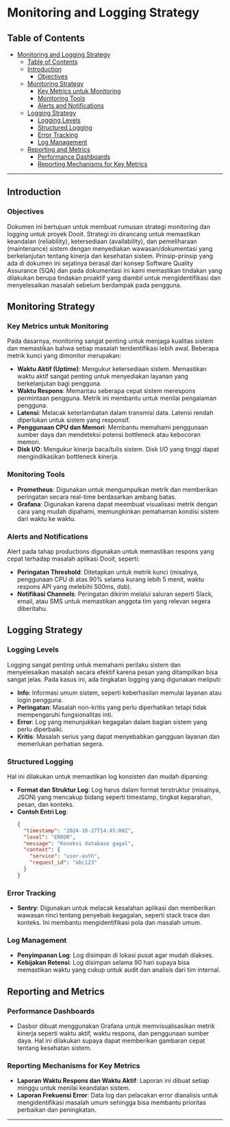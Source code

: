 # Monitoring and Logging Strategy

## Table of Contents

- [Monitoring and Logging Strategy](#monitoring-and-logging-strategy)
  - [Table of Contents](#table-of-contents)
  - [Introduction](#introduction)
    - [Objectives](#objectives)
  - [Monitoring Strategy](#monitoring-strategy)
    - [Key Metrics untuk Monitoring](#key-metrics-untuk-monitoring)
    - [Monitoring Tools](#monitoring-tools)
    - [Alerts and Notifications](#alerts-and-notifications)
  - [Logging Strategy](#logging-strategy)
    - [Logging Levels](#logging-levels)
    - [Structured Logging](#structured-logging)
    - [Error Tracking](#error-tracking)
    - [Log Management](#log-management)
  - [Reporting and Metrics](#reporting-and-metrics)
    - [Performance Dashboards](#performance-dashboards)
    - [Reporting Mechanisms for Key Metrics](#reporting-mechanisms-for-key-metrics)

---

## Introduction

### Objectives

Dokumen ini bertujuan untuk membuat rumusan strategi monitoring dan logging untuk proyek Dooit. Strategi ini dirancang untuk memastikan keandalan (reliability), ketersediaan (availability), dan pemeliharaan (maintenance) sistem dengan menyediakan wawasan/dokumentasi yang berkelanjutan tentang kinerja dan kesehatan sistem. Prinsip-prinsip yang ada di dokumen ini sejatinya berasal dari konsep Software Quality Assurance (SQA) dan pada dokumentasi ini kami memastikan tindakan yang dilakukan berupa tindakan proaktif yang diambil untuk mengidentifikasi dan menyelesaikan masalah sebelum berdampak pada pengguna.

## Monitoring Strategy

### Key Metrics untuk Monitoring

Pada dasarnya, monitoring sangat penting untuk menjaga kualitas sistem dan memastikan bahwa setiap masalah teridentifikasi lebih awal. Beberapa metrik kunci yang dimonitor merupakan:

- **Waktu Aktif (Uptime)**: Mengukur ketersediaan sistem. Memastikan waktu aktif sangat penting untuk menyediakan layanan yang berkelanjutan bagi pengguna.
- **Waktu Respons**: Memantau seberapa cepat sistem merespons permintaan pengguna. Metrik ini membantu untuk menilai pengalaman pengguna.
- **Latensi**: Melacak keterlambatan dalam transmisi data. Latensi rendah diperlukan untuk sistem yang responsif.
- **Penggunaan CPU dan Memori**: Membantu memahami penggunaan sumber daya dan mendeteksi potensi bottleneck atau kebocoran memori.
- **Disk I/O**: Mengukur kinerja baca/tulis sistem. Disk I/O yang tinggi dapat mengindikasikan bottleneck kinerja.

### Monitoring Tools

- **Prometheus**: Digunakan untuk mengumpulkan metrik dan memberikan peringatan secara real-time berdasarkan ambang batas.
- **Grafana**: Digunakan karena dapat meembuat visualisasi metrik dengan cara yang mudah dipahami, memungkinkan pemahaman kondisi sistem dari waktu ke waktu.

### Alerts and Notifications

Alert pada tahap productions digunakan untuk memastikan respons yang cepat terhadap masalah aplikasi Dooit, seperti:

- **Peringatan Threshold**: Ditetapkan untuk metrik kunci (misalnya, penggunaan CPU di atas 90% selama kurang lebih 5 menit, waktu respons API yang melebihi 500ms, dsb).
- **Notifikasi Channels**: Peringatan dikirim melalui saluran seperti Slack, email, atau SMS untuk memastikan anggota tim yang relevan segera diberitahu.

## Logging Strategy

### Logging Levels

Logging sangat penting untuk memahami perilaku sistem dan menyelesaikan masalah secara efektif karena pesan yang ditampilkan bisa sangat jelas. Pada kasus ini, ada tingkatan logging yang digunakan meliputi:

- **Info**: Informasi umum sistem, seperti keberhasilan memulai layanan atau login pengguna.
- **Peringatan**: Masalah non-kritis yang perlu diperhatikan tetapi tidak mempengaruhi fungsionalitas inti.
- **Error**: Log yang menunjukkan kegagalan dalam bagian sistem yang perlu diperbaiki.
- **Kritis**: Masalah serius yang dapat menyebabkan gangguan layanan dan memerlukan perhatian segera.

### Structured Logging

Hal ini dilakukan untuk memastikan log konsisten dan mudah diparsing:

- **Format dan Struktur Log**: Log harus dalam format terstruktur (misalnya, JSON) yang mencakup bidang seperti timestamp, tingkat keparahan, pesan, dan konteks.
- **Contoh Entri Log**:
  ```json
  {
    "timestamp": "2024-10-27T14:45:00Z",
    "level": "ERROR",
    "message": "Koneksi database gagal",
    "context": {
      "service": "user-auth",
      "request_id": "abc123"
    }
  }
  ```

### Error Tracking

- **Sentry**: Digunakan untuk melacak kesalahan aplikasi dan memberikan wawasan rinci tentang penyebab kegagalan, seperti stack trace dan konteks. Ini membantu mengidentifikasi pola dan masalah umum.

### Log Management

- **Penyimpanan Log**: Log disimpan di lokasi pusat agar mudah diakses.
- **Kebijakan Retensi**: Log disimpan selama 90 hari supaya bisa memastikan waktu yang cukup untuk audit dan analisis dari tim internal.

## Reporting and Metrics

### Performance Dashboards

- Dasbor dibuat menggunakan Grafana untuk memvisualisasikan metrik kinerja seperti waktu aktif, waktu respons, dan penggunaan sumber daya. Hal ini dilakukan supaya dapat memberikan gambaran cepat tentang kesehatan sistem.

### Reporting Mechanisms for Key Metrics

- **Laporan Waktu Respons dan Waktu Aktif**: Laporan ini dibuat setiap minggu untuk menilai keandalan sistem.
- **Laporan Frekuensi Error**: Data log dan pelacakan error dianalisis untuk mengidentifikasi masalah umum sehingga bisa membantu prioritas perbaikan dan peningkatan.

---
